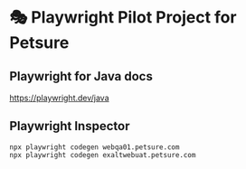 # 🎭 Playwright Pilot Project for Petsure

## Playwright for Java docs

https://playwright.dev/java

## Playwright Inspector

````
npx playwright codegen webqa01.petsure.com
npx playwright codegen exaltwebuat.petsure.com
````

